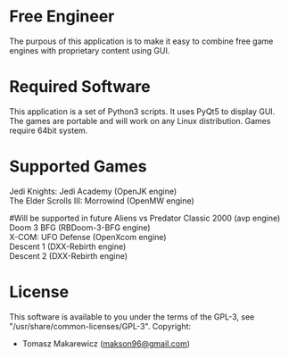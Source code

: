 # Free Engineer
The purpous of this application is to make it easy to combine free game engines with proprietary content using GUI.

# Required Software
This application is a set of Python3 scripts. It uses PyQt5 to display GUI. The games are portable and will work on any Linux distribution. Games require 64bit system.

# Supported Games
Jedi Knights: Jedi Academy (OpenJK engine) <br />
The Elder Scrolls III: Morrowind (OpenMW engine)

#Will be supported in future
Aliens vs Predator Classic 2000 (avp engine) <br />
Doom 3 BFG (RBDoom-3-BFG engine) <br />
X-COM: UFO Defense (OpenXcom engine) <br />
Descent 1 (DXX-Rebirth engine) <br />
Descent 2 (DXX-Rebirth engine)

# License
This software is available to you under the terms of the GPL-3, see "/usr/share/common-licenses/GPL-3".
Copyright:
- Tomasz Makarewicz (makson96@gmail.com)
